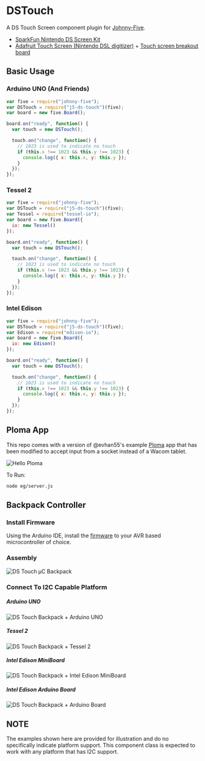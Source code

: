 # DSTouch

A DS Touch Screen component plugin for [Johnny-Five](https://github.com/rwaldron/johnny-five).

- [SparkFun Nintendo DS Screen Kit](https://www.sparkfun.com/products/13631)
- [Adafruit Touch Screen (Nintendo DSL digitizer)](https://www.adafruit.com/products/333) + [Touch screen breakout board](https://www.adafruit.com/product/334)


## Basic Usage

### Arduino UNO (And Friends)

```js
var five = require("johnny-five");
var DSTouch = require("j5-ds-touch")(five);
var board = new five.Board();

board.on("ready", function() {
  var touch = new DSTouch();

  touch.on("change", function() {
    // 1023 is used to indicate no touch 
    if (this.x !== 1023 && this.y !== 1023) {
      console.log({ x: this.x, y: this.y });
    }
  });
});
```

### Tessel 2

```js
var five = require("johnny-five");
var DSTouch = require("j5-ds-touch")(five);
var Tessel = require("tessel-io");
var board = new five.Board({
  io: new Tessel()
});

board.on("ready", function() {
  var touch = new DSTouch();

  touch.on("change", function() {
    // 1023 is used to indicate no touch 
    if (this.x !== 1023 && this.y !== 1023) {
      console.log({ x: this.x, y: this.y });
    }
  });
});
```

### Intel Edison

```js
var five = require("johnny-five");
var DSTouch = require("j5-ds-touch")(five);
var Edison = require("edison-io");
var board = new five.Board({
  io: new Edison()
});

board.on("ready", function() {
  var touch = new DSTouch();

  touch.on("change", function() {
    // 1023 is used to indicate no touch 
    if (this.x !== 1023 && this.y !== 1023) {
      console.log({ x: this.x, y: this.y });
    }
  });
});
```

## Ploma App

This repo comes with a version of @evhan55's example [Ploma](https://github.com/evhan55/ploma) app that has been modified to accept input from a socket instead of a Wacom tablet. 

![Hello Ploma](https://github.com/rwaldron/j5-ds-touch/blob/master/assets/hello-ploma.png)


To Run: 


```sh
node eg/server.js
```

## Backpack Controller

### Install Firmware

Using the Arduino IDE, install the [firmware](https://github.com/rwaldron/j5-ds-touch/blob/master/firmware/ds_touch_slave.ino) to your AVR based microcontroller of choice. 

### Assembly

![DS Touch μC Backpack](https://github.com/rwaldron/j5-ds-touch/blob/master/assets/ds-touch-backpack.png)


### Connect To I2C Capable Platform

##### Arduino UNO

![DS Touch Backpack + Arduino UNO](https://raw.githubusercontent.com/rwaldron/j5-ds-touch/master/assets/ds-touch-backpack-with-uno.png)

##### Tessel 2

![DS Touch Backpack + Tessel 2](https://raw.githubusercontent.com/rwaldron/j5-ds-touch/master/assets/ds-touch-backpack-with-tessel-2.png)

##### Intel Edison MiniBoard

![DS Touch Backpack + Intel Edison MiniBoard](https://raw.githubusercontent.com/rwaldron/j5-ds-touch/master/assets/ds-touch-backpack-with-edison-mini.png)

##### Intel Edison Arduino Board

![DS Touch Backpack + Arduino Board](https://raw.githubusercontent.com/rwaldron/j5-ds-touch/master/assets/ds-touch-backpack-with-edison-arduino.png)


## NOTE

The examples shown here are provided for illustration and do no specifically indicate platform support. This component class is expected to work with any platform that has I2C support. 
